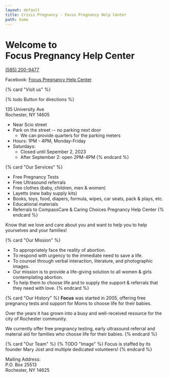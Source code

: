 ```yaml
---
layout: default
title: Crisis Pregnancy - Focus Pregnancy Help Center 
path: home
---
```


<div class="container mx-auto flex flex-col justify-center items-center">

<div class="header">
<h1>
  Welcome to
  <br />
  <strong class="bg-clip-text text-transparent bg-gradient-to-r from-blue-500 to-purple-500">
    Focus Pregnancy Help Center
  </strong>
</h1>

<div class="phone">

[(585) 200-9477](tel:5852009477)

</div>



<div class="flex px-4 sp-4">
</div>

Facebook: [Focus Pregnancy Help Center](https://www.facebook.com/focuspregnancyhelpcenter/)
</div>


{% card "Visit us" %}

{% todo Button for directions %}

<p class="address px-4">
  135 University Ave
  <br />
  Rochester, NY 14605
</p>

- Near Scio street
- Park on the street -- no parking next door
    - We can provide quarters for the parking meters
- Hours: 1PM - 4PM, Monday-Friday
- Saturdays:
    - Closed until Sepember 2, 2023
    - After September 2: open 2PM-4PM
{% endcard %}

{% card "Our Services" %}
- Free Pregnancy Tests
- Free Ultrasound referrals
- Free clothes (baby, children, men & women)
- Layetts (new baby supply kits)
- Books, toys, food, diapers, formula, wipes, car seats, pack & plays, etc.
- Educational materials
- Referrals to CompassCare & Caring Choices Pregnancy Help Center
{% endcard %}

Know that we love and care about you and want to help you to help yourselves and your families!

{% card "Our Mission" %}
- To appropriately face the reality of abortion.
- To respond with urgency to the immediate need to save a life.
- To counsel through verbal interaction, literature, and photographic images.
- Our mission is to provide a life-giving solution to all women & girls contemplating abortion.
- To help them to choose life and to supply the support & referrals that they need with love.
{% endcard %}


{% card "Our History" %}
**Focus** was started in 2005, offering free pregnancy tests and support for Moms to choose life for their babies.

Over the years it has grown into a busy and well-received resource for the city of Rochester community.

We currently offer free pregnancy testing, early ultrasound referral and material aid for families who choose life for their babies.
{% endcard %}

{% card "Our Team" %}
{% TODO "Image" %}
Focus is staffed by its founder Mary Jost and multiple dedicated volunteers!
{% endcard %}

</div>

<p class="address px-4">
  Mailing Address:
  <br />
  P.O. Box 25513
  <br />
  Rochester, NY 14625
</p>